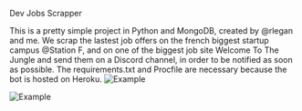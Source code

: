 Dev Jobs Scrapper

This is a pretty simple project in Python and MongoDB, created by @rlegan and me.
We scrap the lastest job offers on the french biggest startup campus @Station F, and on one of the biggest job site Welcome To The Jungle and send them on a Discord channel, in order to be notified as soon as possible.
The requirements.txt and Procfile are necessary because the bot is hosted on Heroku.
![Example](https://nsa40.casimages.com/img/2020/08/19/200819114618828968.png)

![Example](https://nsa40.casimages.com/img/2020/08/21//200821025423337776.png)
